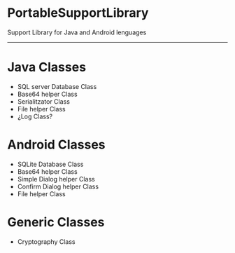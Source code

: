 # PortableSupportLibrary
Support Library for Java and Android lenguages

------------------------------------------------------

# Java Classes

- SQL server Database Class
- Base64 helper Class
- Serialitzator Class
- File helper Class
- ¿Log Class?

# Android Classes

- SQLite Database Class
- Base64 helper Class
- Simple Dialog helper Class
- Confirm Dialog helper Class 
- File helper Class

# Generic Classes

- Cryptography Class
